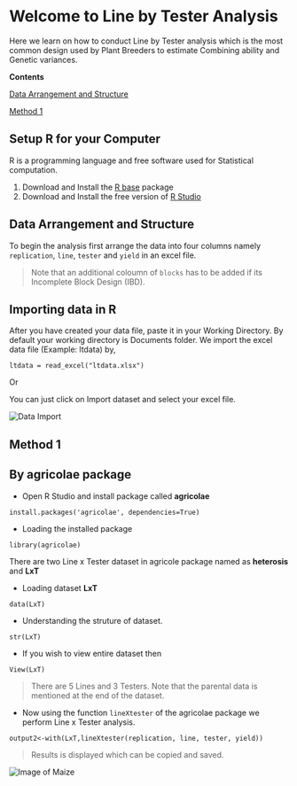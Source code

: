 # Welcome to Line by Tester Analysis 

  Here we learn on how to conduct Line by Tester analysis which is the most common design used by Plant Breeders to estimate Combining ability and Genetic variances. 


**Contents**

[Data Arrangement and Structure](https://nandp1.github.io/Line-Tester-Analysis/#data-arrangement-and-structure)

[Method 1](https://github.com/nandp1/Line-Tester-Analysis/blob/master/README.md#method-1)

##  Setup R for your Computer

R is a programming language and free software used for Statistical computation. 
1. Download and Install the [R base](https://cloud.r-project.org/) package
2. Download and Install the free version of [R Studio](https://rstudio.com/products/rstudio/download/) 


## Data Arrangement and Structure 

To begin the analysis first arrange the data into four columns namely `replication`, `line`, `tester` and `yield` in an excel file. 

> Note that an additional coloumn of `blocks` has to be added if its Incomplete Block Design (IBD). 

## Importing data in R

After you have created your data file, paste it in your Working Directory. By default your working directory is Documents folder. 
We import the excel data file (Example: ltdata) by, 

```ltdata = read_excel("ltdata.xlsx")```

Or

You can just click on Import dataset and select your excel file. 

![Data Import](https://github.com/nandp1/Line-Tester-Analysis/blob/master/dataimport.png)

## Method 1 
## By agricolae package 

- Open R Studio and install package called **agricolae** 

```install.packages('agricolae', dependencies=True)                                                                                                                              ```   
                                     

- Loading the installed package 

```library(agricolae)```


There are two Line x Tester dataset in agricole package named as **heterosis** and **LxT**

- Loading dataset **LxT**

```data(LxT)                                                                                        ```


- Understanding the struture of dataset. 

```str(LxT)```

- If you wish to view entire dataset then

```View(LxT)```

> There are 5 Lines and 3 Testers. Note that the parental data is mentioned at the end of the dataset. 

- Now using the function `lineXtester` of the agricolae package we perform Line x Tester analysis. 

```output2<-with(LxT,lineXtester(replication, line, tester, yield))```

> Results is displayed which can be copied and saved. 


![Image of Maize](https://github.com/nandp1/Line-Tester-Analysis/blob/master/maize.jpg)






